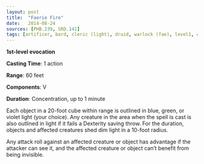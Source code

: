 ```yaml
---
layout: post
title:  "Faerie Fire"
date:   2014-08-24
sources: [PHB.239, SRD.141]
tags: [artificer, bard, cleric (light), druid, warlock (fae), level1, concentration, evocation]
---
```


**1st-level evocation**

**Casting Time**: 1 action

**Range**: 60 feet

**Components**: V

**Duration**: Concentration, up to 1 minute

Each object in a 20-foot cube within range is outlined in blue, green, or violet light (your choice). Any creature in the area when the spell is cast is also outlined in light if it fails a Dexterity saving throw. For the duration, objects and affected creatures shed dim light in a 10-foot radius.

Any attack roll against an affected creature or object has advantage if the attacker can see it, and the affected creature or object can’t benefit from being invisible.
